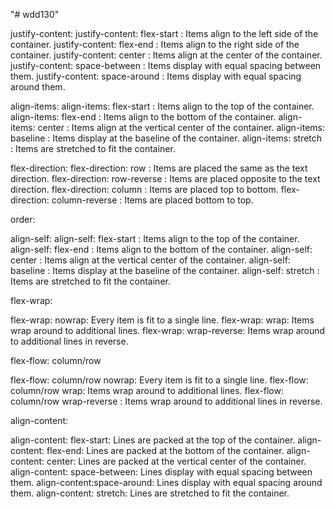 "# wdd130" 

justify-content:
justify-content: flex-start : Items align to the left side of the container.
justify-content: flex-end : Items align to the right side of the container.
justify-content: center : Items align at the center of the container.
justify-content: space-between : Items display with equal spacing between them.
justify-content: space-around : Items display with equal spacing around them.


align-items:
align-items: flex-start : Items align to the top of the container.
align-items: flex-end : Items align to the bottom of the container.
align-items: center : Items align at the vertical center of the container.
align-items: baseline : Items display at the baseline of the container.
align-items: stretch : Items are stretched to fit the container.

 
flex-direction: 
flex-direction: row : Items are placed the same as the text direction.
flex-direction: row-reverse : Items are placed opposite to the text direction.
flex-direction: column : Items are placed top to bottom.
flex-direction: column-reverse : Items are placed bottom to top.

order: 

align-self:
align-self: flex-start : Items align to the top of the container.
align-self: flex-end : Items align to the bottom of the container.
align-self: center : Items align at the vertical center of the container.
align-self: baseline : Items display at the baseline of the container.
align-self: stretch : Items are stretched to fit the container.



flex-wrap:

flex-wrap: nowrap: Every item is fit to a single line.
flex-wrap: wrap: Items wrap around to additional lines.
flex-wrap: wrap-reverse: Items wrap around to additional lines in reverse.


flex-flow: column/row

flex-flow: column/row nowrap: Every item is fit to a single line.
flex-flow: column/row wrap: Items wrap around to additional lines.
flex-flow: column/row wrap-reverse : Items wrap around to additional lines in reverse.



align-content:

align-content: flex-start: Lines are packed at the top of the container.
align-content: flex-end: Lines are packed at the bottom of the container.
align-content: center: Lines are packed at the vertical center of the container.
align-content: space-between: Lines display with equal spacing between them.
align-content:space-around: Lines display with equal spacing around them.
align-content: stretch: Lines are stretched to fit the container.
